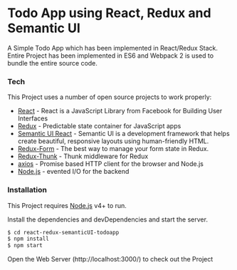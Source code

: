 # Todo App using React, Redux and Semantic UI

A Simple Todo App which has been implemented in React/Redux Stack. Entire Project has been implemented in ES6 and Webpack 2 is used to bundle the entire source code.

### Tech

This Project uses a number of open source projects to work properly:

* [React] - React is a JavaScript Library from Facebook for Building User Interfaces
* [Redux] - Predictable state container for JavaScript apps
* [Semantic UI React] - Semantic UI is a development framework that helps create beautiful, responsive layouts using human-friendly HTML.
* [Redux-Form] - The best way to manage your form state in Redux.
* [Redux-Thunk] - Thunk middleware for Redux
* [axios] - Promise based HTTP client for the browser and Node.js
* [Node.js] - evented I/O for the backend


### Installation

This Project requires [Node.js](https://nodejs.org/) v4+ to run.

Install the dependencies and devDependencies and start the server.

```sh
$ cd react-redux-semanticUI-todoapp
$ npm install
$ npm start
```

Open the Web Server (http://localhost:3000/) to check out the Project

   [React]: https://facebook.github.io/react/
   [Redux]: https://github.com/reactjs/redux
   [Node.js]: <http://nodejs.org>
   [Semantic UI React]: https://react.semantic-ui.com/
   [Redux-Form]: https://github.com/erikras/redux-form/
   [Redux-Thunk]: https://github.com/gaearon/redux-thunk
   [axios]: https://github.com/mzabriskie/axios
